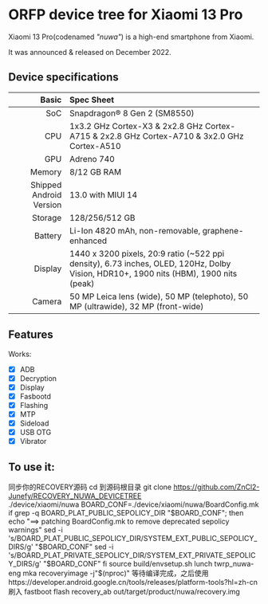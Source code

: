 # ORFP device tree for Xiaomi 13 Pro

Xiaomi 13 Pro(codenamed _"nuwa"_) is a high-end smartphone from Xiaomi.

It was announced & released on December 2022.

## Device specifications

Basic   | Spec Sheet
-------:|:-------------------------
SoC     | Snapdragon® 8 Gen 2 (SM8550)
CPU     | 1x3.2 GHz Cortex-X3 & 2x2.8 GHz Cortex-A715 & 2x2.8 GHz Cortex-A710 & 3x2.0 GHz Cortex-A510
GPU     | Adreno 740
Memory  | 8/12 GB RAM
Shipped Android Version | 13.0 with MIUI 14
Storage | 128/256/512 GB
Battery | Li-Ion 4820 mAh, non-removable, graphene-enhanced
Display | 1440 x 3200 pixels, 20:9 ratio (~522 ppi density), 6.73 inches, OLED, 120Hz, Dolby Vision, HDR10+, 1900 nits (HBM), 1900 nits (peak)
Camera  | 50 MP Leica lens (wide), 50 MP (telephoto), 50 MP (ultrawide), 32 MP (front-wide)


## Features

Works:

- [X] ADB
- [X] Decryption
- [X] Display
- [X] Fasbootd
- [X] Flashing
- [X] MTP
- [X] Sideload
- [X] USB OTG
- [X] Vibrator

## To use it:

同步你的RECOVERY源码
cd 到源码根目录
git clone https://github.com/ZnCl2-Junefy/RECOVERY_NUWA_DEVICETREE \
          ./device/xiaomi/nuwa
BOARD_CONF=./device/xiaomi/nuwa/BoardConfig.mk
if grep -q BOARD_PLAT_PUBLIC_SEPOLICY_DIR "$BOARD_CONF"; then
    echo "==>  patching BoardConfig.mk to remove deprecated sepolicy warnings"
    sed -i 's/BOARD_PLAT_PUBLIC_SEPOLICY_DIR/SYSTEM_EXT_PUBLIC_SEPOLICY_DIRS/g' "$BOARD_CONF"
    sed -i 's/BOARD_PLAT_PRIVATE_SEPOLICY_DIR/SYSTEM_EXT_PRIVATE_SEPOLICY_DIRS/g' "$BOARD_CONF"
fi
source build/envsetup.sh
lunch twrp_nuwa-eng
mka recoveryimage -j"$(nproc)"
等待编译完成，之后使用https://developer.android.google.cn/tools/releases/platform-tools?hl=zh-cn刷入
fastboot flash recovery_ab out/target/product/nuwa/recovery.img


